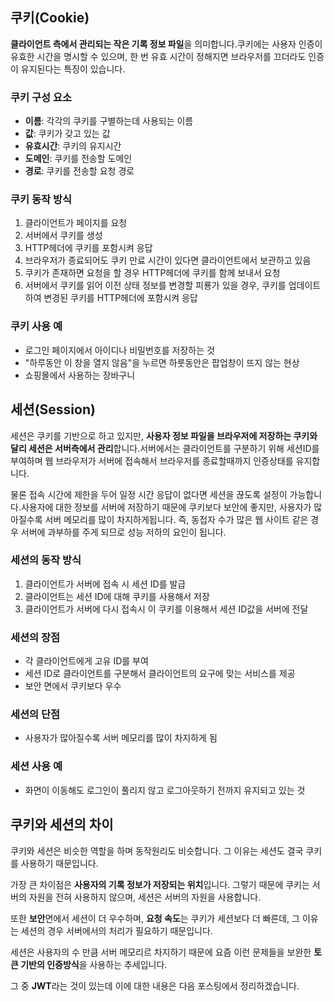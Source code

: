 ## 쿠키(Cookie)

**클라이언트 측에서 관리되는 작은 기록 정보 파일**을 의미합니다.쿠키에는 사용자 인증이 유효한 시간을 명시할 수 있으며, 한 번 유효 시간이 정해지면 브라우저를 끄더라도 인증이 유지된다는 특징이 있습니다.

### 쿠키 구성 요소

- **이름**: 각각의 쿠키를 구별하는데 사용되는 이름
- **값**: 쿠키가 갖고 있는 값
- **유효시간**: 쿠키의 유지시간
- **도메인**: 쿠키를 전송할 도메인
- **경로**: 쿠키를 전송할 요청 경로

### 쿠키 동작 방식

1. 클라이언트가 페이지를 요청
2. 서버에서 쿠키를 생성
3. HTTP헤더에 쿠키를 포함시켜 응답
4. 브라우저가 종료되어도 쿠키 만료 시간이 있다면 클라이언트에서 보관하고 있음
5. 쿠키가 존재하면 요청을 할 경우 HTTP헤더에 쿠키를 함께 보내서 요청
6. 서버에서 쿠키를 읽어 이전 상태 정보를 변경할 피룡가 있을 경우, 쿠키를 업데이트하여 변경된 쿠키를 HTTP헤더에 포함시켜 응답

### 쿠키 사용 예

- 로그인 페이지에서 아이디나 비밀번호를 저장하는 것
- "하루동안 이 창을 열지 않음"을 누르면 하룻동안은 팝업창이 뜨지 않는 현상
- 쇼핑몰에서 사용하는 장바구니

## 세션(Session)

세션은 쿠키를 기반으로 하고 있지만, **사용자 정보 파일을 브라우저에 저장하는 쿠키와 달리 세션은 서버측에서 관리**합니다.서버에서는 클라이언트를 구분하기 위해 세션ID를 부여하며 웹 브라우저가 서버에 접속해서 브라우저를 종료할때까지 인증상태를 유지합니다.

물론 접속 시간에 제한을 두어 일정 시간 응답이 없다면 세션을 끊도록 설정이 가능합니다.사용자에 대한 정보를 서버에 저장하기 때문에 쿠키보다 보안에 좋지만, 사용자가 많아질수록 서버 메모리를 많이 차지하게됩니다. 즉, 동접자 수가 많은 웹 사이트 같은 경우 서버에 과부하를 주게 되므로 성능 저하의 요인이 됩니다.

### 세션의 동작 방식

1. 클라이언트가 서버에 접속 시 세션 ID를 발급
2. 클라이언트는 세션 ID에 대해 쿠키를 사용해서 저장
3. 클라이언트가 서버에 다시 접속시 이 쿠키를 이용해서 세션 ID값을 서버에 전달

### 세션의 장점

- 각 클라이언트에게 고유 ID를 부여
- 세션 ID로 클라이언트를 구분해서 클라이언트의 요구에 맞는 서비스를 제공
- 보안 면에서 쿠키보다 우수

### 세션의 단점

- 사용자가 많아질수록 서버 메모리를 많이 차지하게 됨

### 세션 사용 예

- 화면이 이동해도 로그인이 풀리지 않고 로그아웃하기 전까지 유지되고 있는 것

## 쿠키와 세션의 차이

쿠키와 세션은 비슷한 역할을 하며 동작원리도 비슷합니다. 그 이유는 세션도 결국 쿠키를 사용하기 때문입니다.

가장 큰 차이점은 **사용자의 기록 정보가 저장되는 위치**입니다. 그렇기 때문에 쿠키는 서버의 자원을 전혀 사용하지 않으며, 세션은 서버의 자원을 사용합니다.

또한 **보안**면에서 세션이 더 우수하며, **요청 속도**는 쿠키가 세션보다 더 빠른데, 그 이유는 세션의 경우 서버에서의 처리가 필요하기 때문입니다.

세션은 사용자의 수 만큼 서버 메모리르 차지하기 때문에 요즘 이런 문제들을 보완한 **토큰 기반의 인증방식**을 사용하는 추세입니다.

그 중 **JWT**라는 것이 있는데 이에 대한 내용은 다음 포스팅에서 정리하겠습니다.